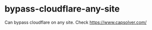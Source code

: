 # bypass-cloudflare-any-site
Can bypass cloudflare on any site. Check https://www.capsolver.com/ 











                                                                                                                                                                                            